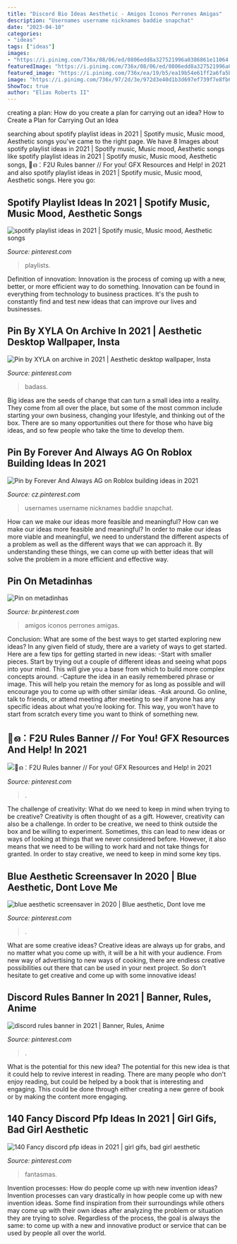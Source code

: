 ```yaml
---
title: "Discord Bio Ideas Aesthetic - Amigos Iconos Perrones Amigas"
description: "Usernames username nicknames baddie snapchat"
date: "2023-04-10"
categories:
- "ideas"
tags: ["ideas"]
images:
- "https://i.pinimg.com/736x/08/06/ed/0806edd8a327521996a0386861e11064.jpg"
featuredImage: "https://i.pinimg.com/736x/08/06/ed/0806edd8a327521996a0386861e11064.jpg"
featured_image: "https://i.pinimg.com/736x/ea/19/b5/ea19b54e61ff2a6fa5b071ce9ad2b6f4.jpg"
image: "https://i.pinimg.com/736x/97/2d/3e/972d3e40d1b3d697ef739f7e8fb6a249.jpg"
ShowToc: true
author: "Elias Roberts II"
---
```



creating a plan: How do you create a plan for carrying out an idea?
How to Create a Plan for Carrying Out an Idea

	

		
searching about spotify playlist ideas in 2021 | Spotify music, Music mood, Aesthetic songs you've came to the right page. We have 8 Images about spotify playlist ideas in 2021 | Spotify music, Music mood, Aesthetic songs like spotify playlist ideas in 2021 | Spotify music, Music mood, Aesthetic songs, 💐ഒ︰F2U Rules banner // For you! GFX Resources and Help! in 2021 and also spotify playlist ideas in 2021 | Spotify music, Music mood, Aesthetic songs. Here you go:
		
    
## Spotify Playlist Ideas In 2021 | Spotify Music, Music Mood, Aesthetic Songs

<img loading=lazy src="https://i.pinimg.com/736x/97/2d/3e/972d3e40d1b3d697ef739f7e8fb6a249.jpg" onerror="this.onerror=null;this.src='https://tse2.mm.bing.net/th?id=OIP.Pvj45CUe_TN8Rw09kM658gHaMc&amp;pid=15.1';" alt="spotify playlist ideas in 2021 | Spotify music, Music mood, Aesthetic songs">

_Source: pinterest.com_

>playlists. 

	

Definition of innovation:
Innovation is the process of coming up with a new, better, or more efficient way to do something. Innovation can be found in everything from technology to business practices. It's the push to constantly find and test new ideas that can improve our lives and businesses.

    
## Pin By XYLA On Archive In 2021 | Aesthetic Desktop Wallpaper, Insta

<img loading=lazy src="https://i.pinimg.com/736x/08/06/ed/0806edd8a327521996a0386861e11064.jpg" onerror="this.onerror=null;this.src='https://tse4.mm.bing.net/th?id=OIP.r7d2vl1ZoXOLPiMdQOIJ9wAAAA&amp;pid=15.1';" alt="Pin by XYLA on archive in 2021 | Aesthetic desktop wallpaper, Insta">

_Source: pinterest.com_

>badass. 

	

Big ideas are the seeds of change that can turn a small idea into a reality. They come from all over the place, but some of the most common include starting your own business, changing your lifestyle, and thinking out of the box. There are so many opportunities out there for those who have big ideas, and so few people who take the time to develop them.

    
## Pin By Forever And Always AG On Roblox Building Ideas In 2021

<img loading=lazy src="https://i.pinimg.com/736x/ba/04/81/ba04814e8c3ac7eed39cec72348758a8.jpg" onerror="this.onerror=null;this.src='https://tse4.mm.bing.net/th?id=OIP.szzuUBZrsEviIvyaac-5BwHaNK&amp;pid=15.1';" alt="Pin by Forever And Always AG on Roblox building ideas in 2021">

_Source: cz.pinterest.com_

>usernames username nicknames baddie snapchat. 

	

How can we make our ideas more feasible and meaningful?
How can we make our ideas more feasible and meaningful? In order to make our ideas more viable and meaningful, we need to understand the different aspects of a problem as well as the different ways that we can approach it. By understanding these things, we can come up with better ideas that will solve the problem in a more efficient and effective way.

    
## Pin On Metadinhas

<img loading=lazy src="https://i.pinimg.com/736x/ea/19/b5/ea19b54e61ff2a6fa5b071ce9ad2b6f4.jpg" onerror="this.onerror=null;this.src='https://tse4.mm.bing.net/th?id=OIP.aLgikHdWws1NRHIFmzJM1wAAAA&amp;pid=15.1';" alt="Pin on metadinhas">

_Source: br.pinterest.com_

>amigos iconos perrones amigas. 

	

Conclusion: What are some of the best ways to get started exploring new ideas?
In any given field of study, there are a variety of ways to get started. Here are a few tips for getting started in new ideas: 
-Start with smaller pieces. Start by trying out a couple of different ideas and seeing what pops into your mind. This will give you a base from which to build more complex concepts around. 
-Capture the idea in an easily remembered phrase or image. This will help you retain the memory for as long as possible and will encourage you to come up with other similar ideas. 
-Ask around. Go online, talk to friends, or attend meeting after meeting to see if anyone has any specific ideas about what you’re looking for. This way, you won’t have to start from scratch every time you want to think of something new.

    
## 💐ഒ︰F2U Rules Banner // For You! GFX Resources And Help! In 2021

<img loading=lazy src="https://i.pinimg.com/736x/95/f1/57/95f157bad5725136218df4dedbe8153d.jpg" onerror="this.onerror=null;this.src='https://tse3.mm.bing.net/th?id=OIP.LETEMIvPlkuETcOEffhdugHaDm&amp;pid=15.1';" alt="💐ഒ︰F2U Rules banner // For you! GFX Resources and Help! in 2021">

_Source: pinterest.com_

>. 

	

The challenge of creativity: What do we need to keep in mind when trying to be creative?
Creativity is often thought of as a gift. However, creativity can also be a challenge. In order to be creative, we need to think outside the box and be willing to experiment. Sometimes, this can lead to new ideas or ways of looking at things that we never considered before. However, it also means that we need to be willing to work hard and not take things for granted. In order to stay creative, we need to keep in mind some key tips.

    
## Blue Aesthetic Screensaver In 2020 | Blue Aesthetic, Dont Love Me

<img loading=lazy src="https://i.pinimg.com/736x/57/17/74/57177462f229e533d95d6af9320cd2b5.jpg" onerror="this.onerror=null;this.src='https://tse4.mm.bing.net/th?id=OIP.Cu10_e1AcopB-AIF16aHDAHaNK&amp;pid=15.1';" alt="blue aesthetic screensaver in 2020 | Blue aesthetic, Dont love me">

_Source: pinterest.com_

>. 

	

What are some creative ideas?
Creative ideas are always up for grabs, and no matter what you come up with, it will be a hit with your audience. From new way of advertising to new ways of cooking, there are endless creative possibilities out there that can be used in your next project. So don't hesitate to get creative and come up with some innovative ideas!

    
## Discord Rules Banner In 2021 | Banner, Rules, Anime

<img loading=lazy src="https://i.pinimg.com/736x/62/6b/76/626b76f8cb9baadbca23c8470490c0ba.jpg" onerror="this.onerror=null;this.src='https://tse1.mm.bing.net/th?id=OIP.VibSSWKEsPLkkDAjRfJzdwHaEM&amp;pid=15.1';" alt="discord rules banner in 2021 | Banner, Rules, Anime">

_Source: pinterest.com_

>. 

	

What is the potential for this new idea?
The potential for this new idea is that it could help to revive interest in reading. There are many people who don't enjoy reading, but could be helped by a book that is interesting and engaging. This could be done through either creating a new genre of book or by making the content more engaging.

    
## 140 Fancy Discord Pfp Ideas In 2021 | Girl Gifs, Bad Girl Aesthetic

<img loading=lazy src="https://i.pinimg.com/474x/95/f6/ea/95f6ead98b40c73e022bdd76a47dc467.jpg" onerror="this.onerror=null;this.src='https://tse4.mm.bing.net/th?id=OIP.Y2nUCV-p-SjGCdOJsV57gAAAAA&amp;pid=15.1';" alt="140 Fancy discord pfp ideas in 2021 | girl gifs, bad girl aesthetic">

_Source: pinterest.com_

>fantasmas. 

	

Invention processes: How do people come up with new invention ideas?
Invention processes can vary drastically in how people come up with new invention ideas. Some find inspiration from their surroundings while others may come up with their own ideas after analyzing the problem or situation they are trying to solve. Regardless of the process, the goal is always the same: to come up with a new and innovative product or service that can be used by people all over the world.

